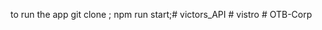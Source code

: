 to run the app
git clone <repo link>;
npm run start;#   v i c t o r s _ A P I  
 # vistro
#   O T B - C o r p  
 